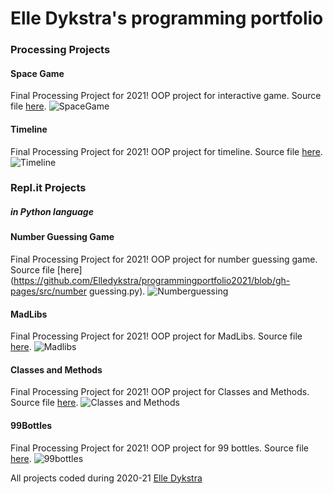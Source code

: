 # Elle Dykstra's programming portfolio

### Processing Projects

#### Space Game
Final Processing Project for 2021! OOP project for interactive game. Source file [here](https://github.com/Elledykstra/programmingportfolio2021/blob/gh-pages/src/sketch_5_1_spaceship%20(3).pde).
![SpaceGame](https://github.com/Elledykstra/programmingportfolio2021/blob/gh-pages/images/spacegame.png?raw=true)

#### Timeline
Final Processing Project for 2021! OOP project for timeline. Source file [here](https://github.com/Elledykstra/programmingportfolio2021/blob/gh-pages/src/computer_timeline.pde).
![Timeline](https://github.com/Elledykstra/programmingportfolio2021/blob/gh-pages/images/timeline.png?raw=true)


### Repl.it Projects
##### in Python language

#### Number Guessing Game
Final Processing Project for 2021! OOP project for number guessing game. Source file [here](https://github.com/Elledykstra/programmingportfolio2021/blob/gh-pages/src/number guessing.py).
![Numberguessing](https://github.com/Elledykstra/programmingportfolio2021/blob/gh-pages/images/numberguessing.png?raw=true)

#### MadLibs
Final Processing Project for 2021! OOP project for MadLibs. Source file [here](https://github.com/Elledykstra/programmingportfolio2021/blob/gh-pages/src/madlibs.py).
![Madlibs](https://github.com/Elledykstra/programmingportfolio2021/blob/gh-pages/images/madlib.png?raw=true)

#### Classes and Methods
Final Processing Project for 2021! OOP project for Classes and Methods. Source file [here](https://github.com/Elledykstra/programmingportfolio2021/blob/gh-pages/src/box.zip).
![Classes and Methods](https://github.com/Elledykstra/programmingportfolio2021/blob/gh-pages/images/box.png?raw=true)

#### 99Bottles
Final Processing Project for 2021! OOP project for 99 bottles. Source file [here](https://github.com/Elledykstra/programmingportfolio2021/blob/gh-pages/src/99bottles.py).
![99bottles](https://github.com/Elledykstra/programmingportfolio2021/blob/gh-pages/images/99bottles.png?raw=true)

All projects coded during 2020-21 [Elle Dykstra](mailto:elledyks@granitesd.org)
